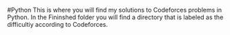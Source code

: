 #Python
This is where you will find my solutions to Codeforces problems in Python. In the Fininshed folder you will find a directory that is labeled as the difficultiy according to Codeforces.